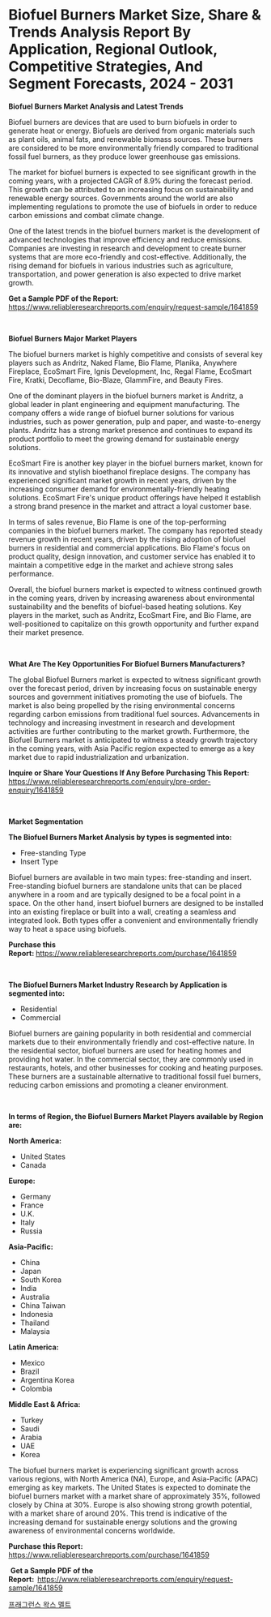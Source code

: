<p><h1>Biofuel Burners Market Size, Share & Trends Analysis Report By Application, Regional Outlook, Competitive Strategies, And Segment Forecasts, 2024 - 2031</h1></p><p><strong>Biofuel Burners Market Analysis and Latest Trends</strong></p>
<p><p>Biofuel burners are devices that are used to burn biofuels in order to generate heat or energy. Biofuels are derived from organic materials such as plant oils, animal fats, and renewable biomass sources. These burners are considered to be more environmentally friendly compared to traditional fossil fuel burners, as they produce lower greenhouse gas emissions.</p><p>The market for biofuel burners is expected to see significant growth in the coming years, with a projected CAGR of 8.9% during the forecast period. This growth can be attributed to an increasing focus on sustainability and renewable energy sources. Governments around the world are also implementing regulations to promote the use of biofuels in order to reduce carbon emissions and combat climate change.</p><p>One of the latest trends in the biofuel burners market is the development of advanced technologies that improve efficiency and reduce emissions. Companies are investing in research and development to create burner systems that are more eco-friendly and cost-effective. Additionally, the rising demand for biofuels in various industries such as agriculture, transportation, and power generation is also expected to drive market growth.</p></p>
<p><strong>Get a Sample PDF of the Report:&nbsp;</strong> <a href="https://www.reliableresearchreports.com/enquiry/request-sample/1641859">https://www.reliableresearchreports.com/enquiry/request-sample/1641859</a></p>
<p>&nbsp;</p>
<p><strong>Biofuel Burners Major Market Players</strong></p>
<p><p>The biofuel burners market is highly competitive and consists of several key players such as Andritz, Naked Flame, Bio Flame, Planika, Anywhere Fireplace, EcoSmart Fire, Ignis Development, Inc, Regal Flame, EcoSmart Fire, Kratki, Decoflame, Bio-Blaze, GlammFire, and Beauty Fires.</p><p>One of the dominant players in the biofuel burners market is Andritz, a global leader in plant engineering and equipment manufacturing. The company offers a wide range of biofuel burner solutions for various industries, such as power generation, pulp and paper, and waste-to-energy plants. Andritz has a strong market presence and continues to expand its product portfolio to meet the growing demand for sustainable energy solutions.</p><p>EcoSmart Fire is another key player in the biofuel burners market, known for its innovative and stylish bioethanol fireplace designs. The company has experienced significant market growth in recent years, driven by the increasing consumer demand for environmentally-friendly heating solutions. EcoSmart Fire's unique product offerings have helped it establish a strong brand presence in the market and attract a loyal customer base.</p><p>In terms of sales revenue, Bio Flame is one of the top-performing companies in the biofuel burners market. The company has reported steady revenue growth in recent years, driven by the rising adoption of biofuel burners in residential and commercial applications. Bio Flame's focus on product quality, design innovation, and customer service has enabled it to maintain a competitive edge in the market and achieve strong sales performance.</p><p>Overall, the biofuel burners market is expected to witness continued growth in the coming years, driven by increasing awareness about environmental sustainability and the benefits of biofuel-based heating solutions. Key players in the market, such as Andritz, EcoSmart Fire, and Bio Flame, are well-positioned to capitalize on this growth opportunity and further expand their market presence.</p></p>
<p>&nbsp;</p>
<p><strong>What Are The Key Opportunities For Biofuel Burners Manufacturers?</strong></p>
<p><p>The global Biofuel Burners market is expected to witness significant growth over the forecast period, driven by increasing focus on sustainable energy sources and government initiatives promoting the use of biofuels. The market is also being propelled by the rising environmental concerns regarding carbon emissions from traditional fuel sources. Advancements in technology and increasing investment in research and development activities are further contributing to the market growth. Furthermore, the Biofuel Burners market is anticipated to witness a steady growth trajectory in the coming years, with Asia Pacific region expected to emerge as a key market due to rapid industrialization and urbanization.</p></p>
<p><strong>Inquire or Share Your Questions If Any Before Purchasing This Report:</strong> <a href="https://www.reliableresearchreports.com/enquiry/pre-order-enquiry/1641859">https://www.reliableresearchreports.com/enquiry/pre-order-enquiry/1641859</a></p>
<p>&nbsp;</p>
<p><strong>Market Segmentation</strong></p>
<p><strong>The Biofuel Burners Market Analysis by types is segmented into:</strong></p>
<p><ul><li>Free-standing Type</li><li>Insert Type</li></ul></p>
<p><p>Biofuel burners are available in two main types: free-standing and insert. Free-standing biofuel burners are standalone units that can be placed anywhere in a room and are typically designed to be a focal point in a space. On the other hand, insert biofuel burners are designed to be installed into an existing fireplace or built into a wall, creating a seamless and integrated look. Both types offer a convenient and environmentally friendly way to heat a space using biofuels.</p></p>
<p><strong>Purchase this Report:&nbsp;</strong><a href="https://www.reliableresearchreports.com/purchase/1641859">https://www.reliableresearchreports.com/purchase/1641859</a></p>
<p>&nbsp;</p>
<p><strong>The Biofuel Burners Market Industry Research by Application is segmented into:</strong></p>
<p><ul><li>Residential</li><li>Commercial</li></ul></p>
<p><p>Biofuel burners are gaining popularity in both residential and commercial markets due to their environmentally friendly and cost-effective nature. In the residential sector, biofuel burners are used for heating homes and providing hot water. In the commercial sector, they are commonly used in restaurants, hotels, and other businesses for cooking and heating purposes. These burners are a sustainable alternative to traditional fossil fuel burners, reducing carbon emissions and promoting a cleaner environment.</p></p>
<p>&nbsp;</p>
<p><strong>In terms of Region, the Biofuel Burners Market Players available by Region are:</strong></p>
<p>
    <p> <strong> North America: </strong>
        <ul>
            <li>United States</li>
            <li>Canada</li>
        </ul>
        </p> 
    <p> <strong> Europe: </strong>
        <ul>
            <li>Germany</li>
            <li>France</li>
            <li>U.K.</li>
            <li>Italy</li>
            <li>Russia</li>
        </ul>
        </p> 
    <p> <strong> Asia-Pacific: </strong>
        <ul>
            <li>China</li>
            <li>Japan</li>
            <li>South Korea</li>
            <li>India</li>
            <li>Australia</li>
            <li>China Taiwan</li>
            <li>Indonesia</li>
            <li>Thailand</li>
            <li>Malaysia</li>
        </ul>
        </p> 
    <p> <strong> Latin America: </strong>
        <ul>
            <li>Mexico</li>
            <li>Brazil</li>
            <li>Argentina Korea</li>
            <li>Colombia</li>
        </ul>
        </p> 
    <p> <strong> Middle East & Africa: </strong>
        <ul>
            <li>Turkey</li>
            <li>Saudi</li>
            <li>Arabia</li>
            <li>UAE</li>
            <li>Korea</li>
        </ul>
    </p>
    </p>
<p><p>The biofuel burners market is experiencing significant growth across various regions, with North America (NA), Europe, and Asia-Pacific (APAC) emerging as key markets. The United States is expected to dominate the biofuel burners market with a market share of approximately 35%, followed closely by China at 30%. Europe is also showing strong growth potential, with a market share of around 20%. This trend is indicative of the increasing demand for sustainable energy solutions and the growing awareness of environmental concerns worldwide.</p></p>
<p><strong>Purchase this Report: </strong><a href="https://www.reliableresearchreports.com/purchase/1641859">https://www.reliableresearchreports.com/purchase/1641859</a></p>
<p>&nbsp;<strong>Get a Sample PDF of the Report:&nbsp;&nbsp;</strong><a href="https://www.reliableresearchreports.com/enquiry/request-sample/1641859">https://www.reliableresearchreports.com/enquiry/request-sample/1641859</a></p>
<p><strong></strong></p>
<p><p><a href="https://github.com/lkwggful07722/Market-Research-Report-List-1/blob/main/29189725581.md">프래그런스 왁스 멜트</a></p></p>